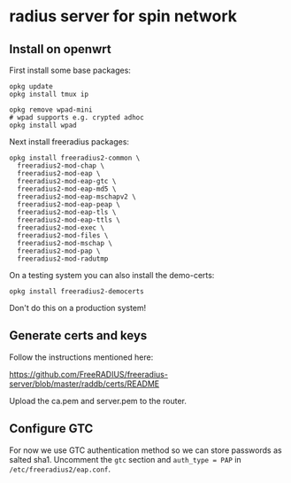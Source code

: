 # radius server for spin network

## Install on openwrt

First install some base packages:

    opkg update
    opkg install tmux ip

    opkg remove wpad-mini
    # wpad supports e.g. crypted adhoc
    opkg install wpad

Next install freeradius packages:

    opkg install freeradius2-common \
      freeradius2-mod-chap \
      freeradius2-mod-eap \
      freeradius2-mod-eap-gtc \
      freeradius2-mod-eap-md5 \
      freeradius2-mod-eap-mschapv2 \
      freeradius2-mod-eap-peap \
      freeradius2-mod-eap-tls \
      freeradius2-mod-eap-ttls \
      freeradius2-mod-exec \
      freeradius2-mod-files \
      freeradius2-mod-mschap \
      freeradius2-mod-pap \
      freeradius2-mod-radutmp

On a testing system you can also install the demo-certs:

    opkg install freeradius2-democerts

Don't do this on a production system!

## Generate certs and keys

Follow the instructions mentioned here:

https://github.com/FreeRADIUS/freeradius-server/blob/master/raddb/certs/README

Upload the ca.pem and server.pem to the router.

## Configure GTC

For now we use GTC authentication method so we can store passwords as salted
sha1. Uncomment the `gtc` section and `auth_type = PAP` in
`/etc/freeradius2/eap.conf`.
